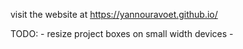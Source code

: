 visit the website at https://yannouravoet.github.io/

TODO:
    - resize project boxes on small width devices
    - 
